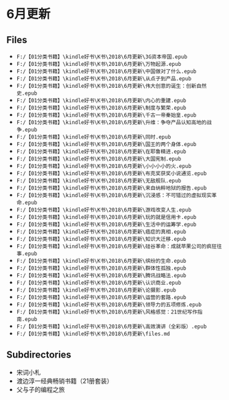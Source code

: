 # 6月更新

## Files

- `F:/【01分类书籍】\kindle好书\K书\2018\6月更新\3G资本帝国.epub`
- `F:/【01分类书籍】\kindle好书\K书\2018\6月更新\万物起源.epub`
- `F:/【01分类书籍】\kindle好书\K书\2018\6月更新\中国做对了什么.epub`
- `F:/【01分类书籍】\kindle好书\K书\2018\6月更新\从点子到产品.epub`
- `F:/【01分类书籍】\kindle好书\K书\2018\6月更新\伟大创意的诞生：创新自然史.epub`
- `F:/【01分类书籍】\kindle好书\K书\2018\6月更新\内心的重建.epub`
- `F:/【01分类书籍】\kindle好书\K书\2018\6月更新\制度与繁荣.epub`
- `F:/【01分类书籍】\kindle好书\K书\2018\6月更新\千古一帝秦始皇.epub`
- `F:/【01分类书籍】\kindle好书\K书\2018\6月更新\升维：争夺产品认知高地的战争.epub`
- `F:/【01分类书籍】\kindle好书\K书\2018\6月更新\同时.epub`
- `F:/【01分类书籍】\kindle好书\K书\2018\6月更新\国王的两个身体.epub`
- `F:/【01分类书籍】\kindle好书\K书\2018\6月更新\在耶鲁精进.epub`
- `F:/【01分类书籍】\kindle好书\K书\2018\6月更新\大国宪制.epub`
- `F:/【01分类书籍】\kindle好书\K书\2018\6月更新\小小小小的火.epub`
- `F:/【01分类书籍】\kindle好书\K书\2018\6月更新\布克奖获奖小说通览.epub`
- `F:/【01分类书籍】\kindle好书\K书\2018\6月更新\无敌舰队.epub`
- `F:/【01分类书籍】\kindle好书\K书\2018\6月更新\来自纳粹地狱的报告.epub`
- `F:/【01分类书籍】\kindle好书\K书\2018\6月更新\沉浸感：不可错过的虚拟现实革命.epub`
- `F:/【01分类书籍】\kindle好书\K书\2018\6月更新\游戏改变人生.epub`
- `F:/【01分类书籍】\kindle好书\K书\2018\6月更新\玩的就是信用卡.epub`
- `F:/【01分类书籍】\kindle好书\K书\2018\6月更新\生活中的运筹学.epub`
- `F:/【01分类书籍】\kindle好书\K书\2018\6月更新\癌症的真相.epub`
- `F:/【01分类书籍】\kindle好书\K书\2018\6月更新\知识大迁移.epub`
- `F:/【01分类书籍】\kindle好书\K书\2018\6月更新\硅谷革命：成就苹果公司的疯狂往事.epub`
- `F:/【01分类书籍】\kindle好书\K书\2018\6月更新\缤纷的生命.epub`
- `F:/【01分类书籍】\kindle好书\K书\2018\6月更新\群体性孤独.epub`
- `F:/【01分类书籍】\kindle好书\K书\2018\6月更新\腾讯战略法.epub`
- `F:/【01分类书籍】\kindle好书\K书\2018\6月更新\认识商业.epub`
- `F:/【01分类书籍】\kindle好书\K书\2018\6月更新\论摄影.epub`
- `F:/【01分类书籍】\kindle好书\K书\2018\6月更新\运营的套路.epub`
- `F:/【01分类书籍】\kindle好书\K书\2018\6月更新\领导力的五项修炼.epub`
- `F:/【01分类书籍】\kindle好书\K书\2018\6月更新\风格感觉：21世纪写作指南.epub`
- `F:/【01分类书籍】\kindle好书\K书\2018\6月更新\高效演讲（全彩版）.epub`
- `F:/【01分类书籍】\kindle好书\K书\2018\6月更新\files.md`

## Subdirectories

- 宋词小札
- 渡边淳一经典畅销书籍（21册套装）
- 父与子的编程之旅
